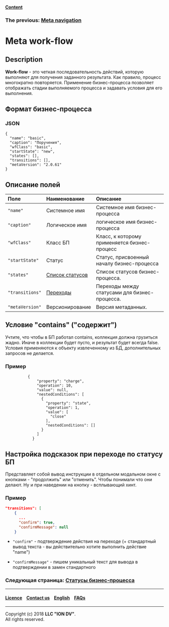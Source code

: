 #### [Content](/docs/en/index.md)

### The previous: [Meta navigation](/docs/en/2_system_description/metadata_structure/meta_view/meta_navigation.md)

# Meta work-flow

## Description

**Work-flow** - это четкая последовательность действий, которую выполняют для получения заданного результата. Как правило, процесс многократно повторяется. Применение бизнес-процесса позволяет отображать стадии выполняемого процесса и задавать условия для его выполнения.

## Формат бизнес-процесса

### JSON

```
{
  "name": "basic",
  "caption": "Поручения",
  "wfClass": "basic",
  "startState": "new",
  "states": [],
  "transitions": [],
  "metaVersion": "2.0.61"
}
```

## Описание полей

| Поле | Наименование |Описание  |
|:-----|:-------|:-----------|
|`"name"`| Системное имя  | Системное имя бизнес-процесса|
|`"caption"`| Логическое имя   |логическое имя бизнес-процесса|
|`"wfClass"`| Класс БП | Класс, к которому применяется бизнес-процесс|
|`"startState"`| Статус   | Статус, присвоенный началу бизнес-процесса|
|`"states"`|  [Список статусов](/docs/ru/2_system_description/metadata_structure/meta_workflows/status_wf.md) | Список статусов бизнес-процесса. |
|`"transitions"`|  [Переходы](/docs/ru/2_system_description/metadata_structure/meta_workflows/transitions_wf.md)  | Переходы между статусами для бизнес-процесса. |
|`"metaVersion"`|  Версионирование | Версия метаданных.

## Условие "contains" ("содержит")

Учтите, что чтобы в БП работал contains, коллекция должна грузиться жадно. Иначе в коллекции будет пусто, и результат будет всегда false. Условия применяются к объекту извлеченному из БД, дополнительных запросов не делается.

### Пример

```
          {
              "property": "charge",
              "operation": 10,
              "value": null,
              "nestedConditions": [
                {
                  "property": "state",
                  "operation": 1,
                  "value": [
                    "close"
                  ],
                  "nestedConditions": []
                }
              ]
            }
```

## Настройка подсказок при переходе по статусу БП

Представляет собой вывод инструкции в отдельном модальном окне с кнопками - "продолжить" или "отменить". Чтобы понимали что они делают. Ну и при наведении на кнопку - всплывающий хинт.

### Пример

```json
"transitions": [
    {
      ...
      "confirm": true,
      "confirmMessage": null
    }
```

* `"confirm"` - подтверждение действия на переходе (+ стандартный вывод текста - вы действительно хотите выполнить действие "name")

* `"confirmMessage"` -  пишем уникальный текст для вывода в подтверждении в замен стандартного

### Следующая страница: [Статусы бизнес-процесса](/docs/ru/2_system_description/metadata_structure/meta_workflows/status_wf.md)

--------------------------------------------------------------------------  


 #### [Licence](/LICENCE.md) &ensp;  [Contact us](https://iondv.com) &ensp;  [English](/docs/en/2_system_description/metadata_structure/meta_workflows/meta_workflows.md)   &ensp; [FAQs](/faqs.md)          



--------------------------------------------------------------------------  

Copyright (c) 2018 **LLC "ION DV"**.  
All rights reserved. 
